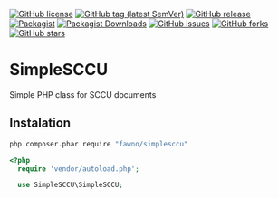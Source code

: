 [![GitHub license](https://img.shields.io/github/license/fawno/SimpleSCCU)](https://github.com/fawno/SimpleSCCU/blob/master/LICENSE)
[![GitHub tag (latest SemVer)](https://img.shields.io/github/v/tag/fawno/SimpleSCCU)](https://github.com/fawno/SimpleSCCU/tags)
[![GitHub release](https://img.shields.io/github/release/fawno/SimpleSCCU)](https://github.com/fawno/SimpleSCCU/releases)
[![Packagist](https://img.shields.io/packagist/v/fawno/simplesccu)](https://packagist.org/packages/fawno/simplesccu)
[![Packagist Downloads](https://img.shields.io/packagist/dt/fawno/simplesccu)](https://packagist.org/packages/fawno/simplesccu/stats)
[![GitHub issues](https://img.shields.io/github/issues/fawno/SimpleSCCU)](https://github.com/fawno/SimpleSCCU/issues)
[![GitHub forks](https://img.shields.io/github/forks/fawno/SimpleSCCU)](https://github.com/fawno/SimpleSCCU/network)
[![GitHub stars](https://img.shields.io/github/stars/fawno/SimpleSCCU)](https://github.com/fawno/SimpleSCCU/stargazers)

# SimpleSCCU

Simple PHP class for SCCU documents

## Instalation

```sh
php composer.phar require "fawno/simplesccu"
```

```php
<?php
  require 'vendor/autoload.php';

  use SimpleSCCU\SimpleSCCU;
```
